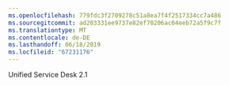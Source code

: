 ```yaml
---
ms.openlocfilehash: 779fdc3f2709278c51a8ea7f4f2517334cc7a486
ms.sourcegitcommit: ad203331ee9737e82ef70206ac04eeb72a5f9c7f
ms.translationtype: MT
ms.contentlocale: de-DE
ms.lasthandoff: 06/18/2019
ms.locfileid: "67231176"
---
```

Unified Service Desk 2.1